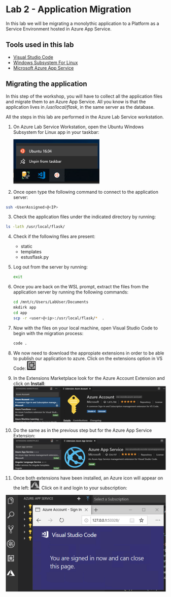 # Lab 2 - Application Migration

In this lab we will be migrating a monolythic application to a Platform as a Service Environment hosted in Azure App Service.

## Tools used in this lab

  - [Visual Studio Code](https://code.visualstudio.com/)
  - [Windows Subsystem For Linux](https://docs.microsoft.com/en-us/windows/wsl/enterprise)
  - [Microsoft Azure App Service](https://azure.microsoft.com/en-us/services/app-service/?v=18.51)

## Migrating the application

In this step of the workshop, you will have to collect all the application files and migrate them to an Azure App Service. All you know is that the application lives in */usr/local/flask*, in the same server as the database.

All the steps in this lab are performed in the Azure Lab Service workstation.

1. On Azure Lab Service Workstation, open the Ubuntu Windows Subsystem for Linux app in your taskbar:
   
    ![ubuntuwsl](img/lab2/ubuntuwsl.png)
2. Once open type the following command to connect to the application server: 
  ```bash
  ssh <UserAssigned>@<IP>
  ```

3. Check the application files under the indicated directory by running:

  ```bash
  ls -lath /usr/local/flask/
  ```
 
4. Check if the following files are present:
   * static
   * templates
   * estusflask.py
  
5. Log out from the server by running: 
   ```bash
   exit
   ```
6. Once you  are back on the WSL prompt, extract the files from the application server by running the following commands: 
   ```bash
   cd /mnt/c/Users/LabUser/Documents
   mkdirk app
   cd app
   scp -r <user>@<ip>:/usr/local/flask/*  .
   ```
7. Now with the files on your local machine, open Visual Studio Code to begin with the migration process:
   
   ```bash
   code .
   ```

8. We now need to download the appropiate extensions in order to be able to publish our application to azure. Click on the extensions option in VS Code: ![ext](img/lab2/extension.png)  
9. In the Extensions Marketplace look for the Azure Account Extension and click on **Install**: ![azracnt](img/lab2/azureaccnt.png)
10. Do the same as in the previous step but for the Azure App Service Extension: ![appsvc](img/lab2/appsvc.png)
    
11. Once both extensions have been installed, an Azure icon will appear on the left: ![azr](img/lab2/azricn.png). Click on it and login to your subscription:
    
  <img src="img/lab2/login.png" alt="login" align="middle">